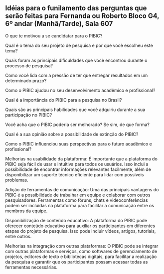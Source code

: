 ## Idéias para o funilamento das perguntas que serão feitas para Fernanda ou Roberto Bloco G4, 6º andar (Manhã/Tarde), Sala 607

O que te motivou a se candidatar para o PIBIC?

Qual é o tema do seu projeto de pesquisa e por que você escolheu este tema?

Quais foram as principais dificuldades que você encontrou durante o processo de pesquisa?

Como você lida com a pressão de ter que entregar resultados em um determinado prazo?

Como o PIBIC ajudou no seu desenvolvimento acadêmico e profissional?

Qual é a importância do PIBIC para a pesquisa no Brasil?

Quais são as principais habilidades que você adquiriu durante a sua participação no PIBIC?

Você acha que o PIBIC poderia ser melhorado? Se sim, de que forma?

Qual é a sua opinião sobre a possibilidade de extinção do PIBIC?

Como o PIBIC influenciou suas perspectivas para o futuro acadêmico e profissional?


Melhorias na usabilidade da plataforma: É importante que a plataforma do PIBIC seja fácil de usar e intuitiva para todos os usuários. Isso inclui a possibilidade de encontrar informações relevantes facilmente, além de disponibilizar um suporte técnico eficiente para lidar com possíveis problemas.

Adição de ferramentas de comunicação: Uma das principais vantagens do PIBIC é a possibilidade de trabalhar em equipe e colaborar com outros pesquisadores. Ferramentas como fóruns, chats e videoconferências podem ser incluídas na plataforma para facilitar a comunicação entre os membros da equipe.

Disponibilização de conteúdo educativo: A plataforma do PIBIC pode oferecer conteúdo educativo para auxiliar os participantes em diferentes etapas do projeto de pesquisa. Isso pode incluir vídeos, artigos, tutoriais, entre outros.

Melhorias na integração com outras plataformas: O PIBIC pode se integrar com outras plataformas e serviços, como softwares de gerenciamento de projetos, editores de texto e bibliotecas digitais, para facilitar a realização da pesquisa e garantir que os participantes possam acessar todas as ferramentas necessárias.
